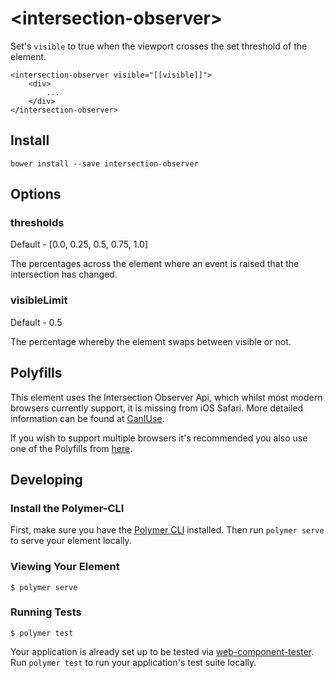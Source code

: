 # \<intersection-observer\>

Set's `visible` to true when the viewport crosses the set threshold of the element.

```
<intersection-observer visible="[[visible]]">
    <div>
        ...
    </div>
</intersection-observer>
```
## Install

```
bower install --save intersection-observer
```

## Options

### thresholds

Default - [0.0, 0.25, 0.5, 0.75, 1.0]

The percentages across the element where an event is raised that the intersection has changed.

### visibleLimit

Default - 0.5

The percentage whereby the element swaps between visible or not.

## Polyfills

This element uses the Intersection Observer Api, which whilst most modern browsers currently support, it is missing from iOS Safari. More detailed information can be found at [CanIUse](https://caniuse.com/#search=intersection).

If you wish to support multiple browsers it's recommended you also use one of the Polyfills from [here](https://github.com/w3c/IntersectionObserver/tree/gh-pages/polyfill).

## Developing

### Install the Polymer-CLI

First, make sure you have the [Polymer CLI](https://www.npmjs.com/package/polymer-cli) installed. Then run `polymer serve` to serve your element locally.

### Viewing Your Element

```
$ polymer serve
```

### Running Tests

```
$ polymer test
```

Your application is already set up to be tested via [web-component-tester](https://github.com/Polymer/web-component-tester). Run `polymer test` to run your application's test suite locally.
